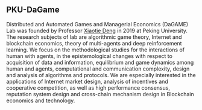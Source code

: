 <!--

**Here are some ideas to get you started:**

🙋‍♀️ A short introduction - what is your organization all about?
🌈 Contribution guidelines - how can the community get involved?
👩‍💻 Useful resources - where can the community find your docs? Is there anything else the community should know?
🍿 Fun facts - what does your team eat for breakfast?
🧙 Remember, you can do mighty things with the power of [Markdown](https://docs.github.com/github/writing-on-github/getting-started-with-writing-and-formatting-on-github/basic-writing-and-formatting-syntax)
-->

## PKU-DaGame

Distributed and Automated Games and Managerial Economics (DaGAME) Lab was founded by Professor [Xiaotie Deng](https://cfcs.pku.edu.cn/english/people/faculty/xiaotiedeng/) in 2019 at Peking University. The research subjects of lab are algorithmic game theory, Internet and blockchain economics, theory of multi-agents and deep reinforcement learning. We focus on the methodological studies for the interactions of human with agents, in the epistemological changes with respect to acquisition of data and information, equilibrium and game dynamics among human and agents, computational and communication complexity, design and analysis of algorithms and protocols. We are especially interested in the applications of Internet market design, analysis of incentives and cooperative competition, as well as high performance consensus, reputation system design and cross-chain mechanism design in Blockchain economics and technology.

